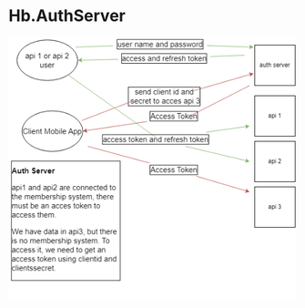 # Hb.AuthServer

![sad](https://raw.githubusercontent.com/hasanbaysal/Hb.AuthServer/master/diagram.png)
